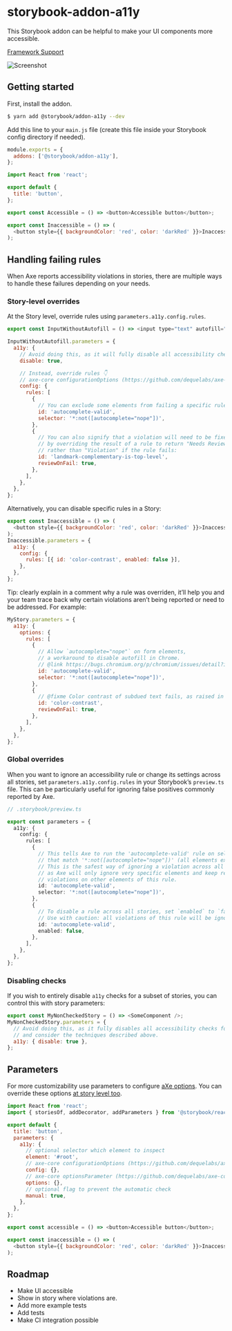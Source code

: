 # storybook-addon-a11y

This Storybook addon can be helpful to make your UI components more accessible.

[Framework Support](https://github.com/storybookjs/storybook/blob/master/ADDONS_SUPPORT.md)

![Screenshot](https://raw.githubusercontent.com/storybookjs/storybook/HEAD/addons/a11y/docs/screenshot.png)

## Getting started

First, install the addon.

```sh
$ yarn add @storybook/addon-a11y --dev
```

Add this line to your `main.js` file (create this file inside your Storybook config directory if needed).

```js
module.exports = {
  addons: ['@storybook/addon-a11y'],
};
```

```js
import React from 'react';

export default {
  title: 'button',
};

export const Accessible = () => <button>Accessible button</button>;

export const Inaccessible = () => (
  <button style={{ backgroundColor: 'red', color: 'darkRed' }}>Inaccessible button</button>
);
```

## Handling failing rules

When Axe reports accessibility violations in stories, there are multiple ways to handle these failures depending on your needs.

### Story-level overrides

At the Story level, override rules using `parameters.a11y.config.rules`.

```js
export const InputWithoutAutofill = () => <input type="text" autofill="nope" />;

InputWithoutAutofill.parameters = {
  a11y: {
    // Avoid doing this, as it will fully disable all accessibility checks for this story.
    disable: true,

    // Instead, override rules 👇
    // axe-core configurationOptions (https://github.com/dequelabs/axe-core/blob/develop/doc/API.md#parameters-1)
    config: {
      rules: [
        {
          // You can exclude some elements from failing a specific rule:
          id: 'autocomplete-valid',
          selector: '*:not([autocomplete="nope"])',
        },
        {
          // You can also signify that a violation will need to be fixed in the future
          // by overriding the result of a rule to return "Needs Review"
          // rather than "Violation" if the rule fails:
          id: 'landmark-complementary-is-top-level',
          reviewOnFail: true,
        },
      ],
    },
  },
};
```

Alternatively, you can disable specific rules in a Story:

```js
export const Inaccessible = () => (
  <button style={{ backgroundColor: 'red', color: 'darkRed' }}>Inaccessible button</button>
);
Inaccessible.parameters = {
  a11y: {
    config: {
      rules: [{ id: 'color-contrast', enabled: false }],
    },
  },
};
```

Tip: clearly explain in a comment why a rule was overriden, it’ll help you and your team trace back why certain violations aren’t being reported or need to be addressed. For example:

```js
MyStory.parameters = {
  a11y: {
    options: {
      rules: [
        {
          // Allow `autocomplete="nope"` on form elements,
          // a workaround to disable autofill in Chrome.
          // @link https://bugs.chromium.org/p/chromium/issues/detail?id=468153
          id: 'autocomplete-valid',
          selector: '*:not([autocomplete="nope"])',
        },
        {
          // @fixme Color contrast of subdued text fails, as raised in issue #123.
          id: 'color-contrast',
          reviewOnFail: true,
        },
      ],
    },
  },
};
```

### Global overrides

When you want to ignore an accessibility rule or change its settings across all stories, set `parameters.a11y.config.rules` in your Storybook’s `preview.ts` file. This can be particularly useful for ignoring false positives commonly reported by Axe.

```ts
// .storybook/preview.ts

export const parameters = {
  a11y: {
    config: {
      rules: [
        {
          // This tells Axe to run the 'autocomplete-valid' rule on selectors
          // that match '*:not([autocomplete="nope"])' (all elements except [autocomplete="nope"]).
          // This is the safest way of ignoring a violation across all stories,
          // as Axe will only ignore very specific elements and keep reporting
          // violations on other elements of this rule.
          id: 'autocomplete-valid',
          selector: '*:not([autocomplete="nope"])',
        },
        {
          // To disable a rule across all stories, set `enabled` to `false`.
          // Use with caution: all violations of this rule will be ignored!
          id: 'autocomplete-valid',
          enabled: false,
        },
      ],
    },
  },
};
```

### Disabling checks

If you wish to entirely disable `a11y` checks for a subset of stories, you can control this with story parameters:

```js
export const MyNonCheckedStory = () => <SomeComponent />;
MyNonCheckedStory.parameters = {
  // Avoid doing this, as it fully disables all accessibility checks for this story,
  // and consider the techniques described above.
  a11y: { disable: true },
};
```

## Parameters

For more customizability use parameters to configure [aXe options](https://github.com/dequelabs/axe-core/blob/develop/doc/API.md#api-name-axeconfigure).
You can override these options [at story level too](https://storybook.js.org/docs/react/configure/features-and-behavior#per-story-options).

```js
import React from 'react';
import { storiesOf, addDecorator, addParameters } from '@storybook/react';

export default {
  title: 'button',
  parameters: {
    a11y: {
      // optional selector which element to inspect
      element: '#root',
      // axe-core configurationOptions (https://github.com/dequelabs/axe-core/blob/develop/doc/API.md#parameters-1)
      config: {},
      // axe-core optionsParameter (https://github.com/dequelabs/axe-core/blob/develop/doc/API.md#options-parameter)
      options: {},
      // optional flag to prevent the automatic check
      manual: true,
    },
  },
};

export const accessible = () => <button>Accessible button</button>;

export const inaccessible = () => (
  <button style={{ backgroundColor: 'red', color: 'darkRed' }}>Inaccessible button</button>
);
```

## Roadmap

- Make UI accessible
- Show in story where violations are.
- Add more example tests
- Add tests
- Make CI integration possible

